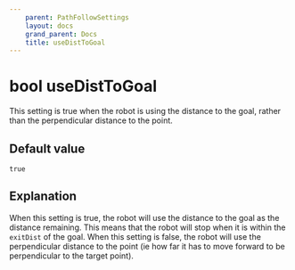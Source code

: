 ```yaml
---
    parent: PathFollowSettings
    layout: docs
    grand_parent: Docs
    title: useDistToGoal
---
```

# bool useDistToGoal
This setting is true when the robot is using the distance to the goal, rather than the perpendicular distance to the point. 

## Default value
`true`

## Explanation
When this setting is true, the robot will use the distance to the goal as the distance remaining. This means that the robot will stop when it is within the `exitDist` of the goal. When this setting is false, the robot will use the perpendicular distance to the point (ie how far it has to move forward to be perpendicular to the target point). 
